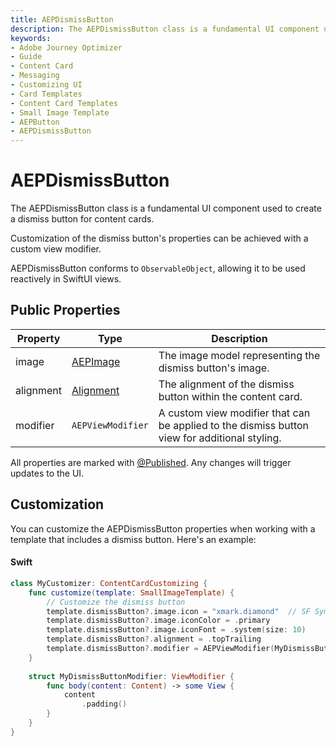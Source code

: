 ```yaml
---
title: AEPDismissButton
description: The AEPDismissButton class is a fundamental UI component used to create a dismiss button for content cards.
keywords:
- Adobe Journey Optimizer
- Guide
- Content Card
- Messaging
- Customizing UI
- Card Templates
- Content Card Templates
- Small Image Template
- AEPButton
- AEPDismissButton
---
```


# AEPDismissButton

The AEPDismissButton class is a fundamental UI component used to create a dismiss button for content cards.

Customization of the dismiss button's properties can be achieved with a custom view modifier.

AEPDismissButton conforms to `ObservableObject`, allowing it to be used reactively in SwiftUI views.

## Public Properties

| Property |	Type |	Description |
| --- | --- | --- |
| image | [AEPImage](aepimage.md) |	The image model representing the dismiss button's image. |
| alignment | [Alignment](https://developer.apple.com/documentation/swiftui/alignment) |	The alignment of the dismiss button within the content card. |
| modifier |	`AEPViewModifier` |	A custom view modifier that can be applied to the dismiss button view for additional styling. |

<InlineAlert variant="info" slots="text"/>

All properties are marked with [@Published](https://developer.apple.com/documentation/combine/published). Any changes will trigger updates to the UI.

## Customization

You can customize the AEPDismissButton properties when working with a template that includes a dismiss button. Here's an example:

<CodeBlock slots="heading, code" repeat="1" languages="Swift" />

#### Swift

```swift
class MyCustomizer: ContentCardCustomizing {
    func customize(template: SmallImageTemplate) {        
        // Customize the dismiss button
        template.dismissButton?.image.icon = "xmark.diamond"  // SF Symbol name
        template.dismissButton?.image.iconColor = .primary
        template.dismissButton?.image.iconFont = .system(size: 10)
        template.dismissButton?.alignment = .topTrailing
        template.dismissButton?.modifier = AEPViewModifier(MyDismissButtonModifier())
    }
    
    struct MyDismissButtonModifier: ViewModifier {
        func body(content: Content) -> some View {
            content
                .padding()                
        }
    }
}
```
